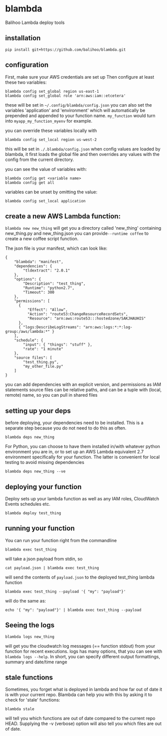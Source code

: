 # blambda
Balihoo Lambda deploy tools

## installation
```
pip install git+https://github.com/balihoo/blambda.git
```

## configuration
First, make sure your AWS credentials are set up
Then configure at least these two variables:
```
blambda config set_global region us-east-1
blambda config set_global role 'arn:aws:iam::etcetera'
```
these will be set in `~/.config/blambda/config.json`
you can also set the variables 'application' and 'environment' which will automatically be prepended and appended to your function name. `my_function` would turn into `myapp_my_function_myenv` for example.

you can override these variables locally with
```
blambda config set_local region us-west-2
```
this will be set in `./.blambda/config.json`
when config values are loaded by blambda, it first loads the global file and then overrides any values with the config from the current directory.

you can see the value of variables with:
```
blambda config get <variable name>
blambda config get all
```

variables can be unset by omitting the value:
```
blambda config set_local application
```

## create a new AWS Lambda function:
`blambda new new_thing`
will get you a directory called 'new_thing' containing new_thing.py and new_thing.json
you can provide`--runtime coffee` to create a new coffee script function.

The json file is your manifest, which can look like:
```
{
    "blambda": "manifest",
    "dependencies": {
        "tldextract": "2.0.1"
    },
    "options": {
        "Description": "test_thing",
        "Runtime": "python2.7",
        "Timeout": 300
    },
    "permissions": [
      {
          "Effect": "Allow",
          "Action": "route53:ChangeResourceRecordSets",
          "Resource": "arn:aws:route53:::hostedzone/SAKJHAUHIS"
      },
      { "logs:DescribeLogStreams": "arn:aws:logs:*:*:log-group:/aws/lambda:*" }
    ],
    "schedule": {
        "input": { "things": "stuff" },
        "rate": "1 minute"
    },
    "source files": [
        "test_thing.py",
        "my_other_file.py"
    ]
}
```

you can add dependencies with an explicit version, and permissions as IAM statements
source files can be relative paths, and can be a tuple with (local, remote) name, so you can pull in shared files

## setting up your deps
before deploying, your dependencies need to be installed. This is a separate step because you do not need to do this as often.
```
blambda deps new_thing
```

For Python, you can choose to have them installed in/with whatever python environment you are in, or to set up an AWS Lambda equivalent 2.7 environment specifically for your function. The latter is convenient for local testing to avoid missing dependencies
```
blambda deps new_thing --ve
```


## deploying your function
Deploy sets up your lambda function as well as any IAM roles, CloudWatch Events schedules etc.
```
blambda deploy test_thing
```

## running your function
You can run your function right from the commandline
```
blambda exec test_thing
```
will take a json payload from stdin, so
```
cat payload.json | blambda exec test_thing
```
will send the contents of `payload.json` to the deployed test_thing lambda function
```
blambda exec test_thing --payload '{ "my": "payload"}'
```
will do the same as:
```
echo '{ "my": "payload"}' | blambda exec test_thing --payload
```


## Seeing the logs
```
blambda logs new_thing
```
will get you the cloudwatch log messages (== function stdout) from your function for recent executions. logs has many options, that you can see with `blambda logs --help`. In short, you can specify different output formattings, summary and date/time range

## stale functions
Sometimes, you forget what is deployed in lambda and how far out of date it is with your current repo.
Blambda can help you with this by asking it to check for 'stale' functions:
```
blambda stale
```
will tell you which functions are out of date compared to the current repo HEAD.
Supplying the -v (verbose) option will also tell you which files are out of date.
